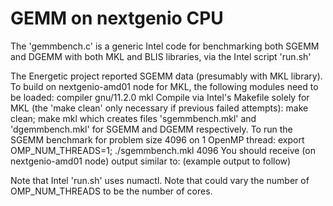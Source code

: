 # GEMM on nextgenio CPU
The 'gemmbench.c' is a generic Intel code for benchmarking both SGEMM and DGEMM with both MKL and BLIS libraries, via the Intel script 'run.sh'

The Energetic project reported SGEMM data (presumably with MKL library).
To build on nextgenio-amd01 node for MKL, the following modules need to be loaded:
  compiler gnu/11.2.0 mkl
Compile via Intel's Makefile solely for MKL (the 'make clean' only necessary if previous failed attempts):
  make clean; make mkl
which creates files 'sgemmbench.mkl' and 'dgemmbench.mkl' for SGEMM and DGEMM respectively.
To run the SGEMM benchmark for problem size 4096 on 1 OpenMP thread:
  export OMP_NUM_THREADS=1; ./sgemmbench.mkl 4096
You should receive (on nextgenio-amd01 node) output similar to:
  (example output to follow)

Note that Intel 'run.sh' uses numactl. Note that could vary the number of OMP_NUM_THREADS to be the number of cores.
